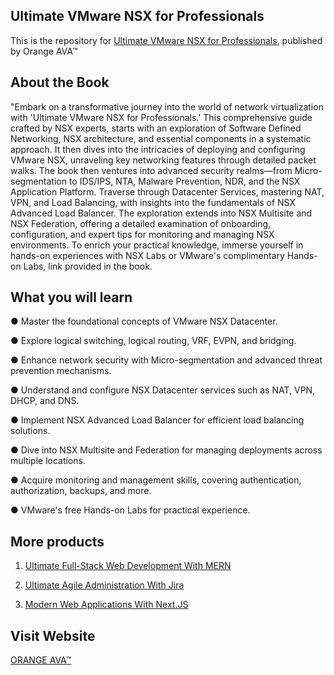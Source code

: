 ## Ultimate VMware NSX for Professionals


This is the repository for [Ultimate VMware NSX for Professionals](https://orangeava.com/products/ultimate-vmware-nsx-for-professionals), published by Orange AVA™


## About the Book
"Embark on a transformative journey into the world of network virtualization with 'Ultimate VMware NSX for Professionals.' This comprehensive guide crafted by NSX experts, starts with an exploration of Software Defined Networking, NSX architecture, and essential components in a systematic approach. It then dives into the intricacies of deploying and configuring VMware NSX, unraveling key networking features through detailed packet walks. The book then ventures into advanced security realms—from Micro-segmentation to IDS/IPS, NTA, Malware Prevention, NDR, and the NSX Application Platform. Traverse through Datacenter Services, mastering NAT, VPN, and Load Balancing, with insights into the fundamentals of NSX Advanced Load Balancer. The exploration extends into NSX Multisite and NSX Federation, offering a detailed examination of onboarding, configuration, and expert tips for monitoring and managing NSX environments. To enrich your practical knowledge, immerse yourself in hands-on experiences with NSX Labs or VMware's complimentary Hands-on Labs, link provided in the book.


## What you will learn

● Master the foundational concepts of VMware NSX Datacenter. 

● Explore logical switching, logical routing, VRF, EVPN, and 
bridging. 

● Enhance network security with Micro-segmentation and advanced threat prevention mechanisms. 

● Understand and configure NSX Datacenter services such as NAT, VPN, DHCP, and DNS. 

● Implement NSX Advanced Load Balancer for efficient load balancing solutions. 

● Dive into NSX Multisite and Federation for managing deployments across multiple locations. 

● Acquire monitoring and management skills, covering authentication, authorization, backups, and more. 

● VMware's free Hands-on Labs for practical experience.
 

## More products
1. [Ultimate Full-Stack Web Development With MERN](https://orangeava.com/products/ultimate-full-stack-web-development-with-mern)

2. [Ultimate Agile Administration With Jira](https://orangeava.com/products/ultimate-agile-administration-with-jira)

3. [Modern Web Applications With Next.JS](https://orangeava.com/products/modern-web-applications-with-next-js)

## Visit Website 
[ORANGE AVA™](https://orangeava.com)
